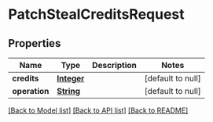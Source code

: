 # PatchStealCreditsRequest
## Properties

Name | Type | Description | Notes
------------ | ------------- | ------------- | -------------
**credits** | [**Integer**](integer.md) |  | [default to null]
**operation** | [**String**](string.md) |  | [default to null]

[[Back to Model list]](../README.md#documentation-for-models) [[Back to API list]](../README.md#documentation-for-api-endpoints) [[Back to README]](../README.md)

